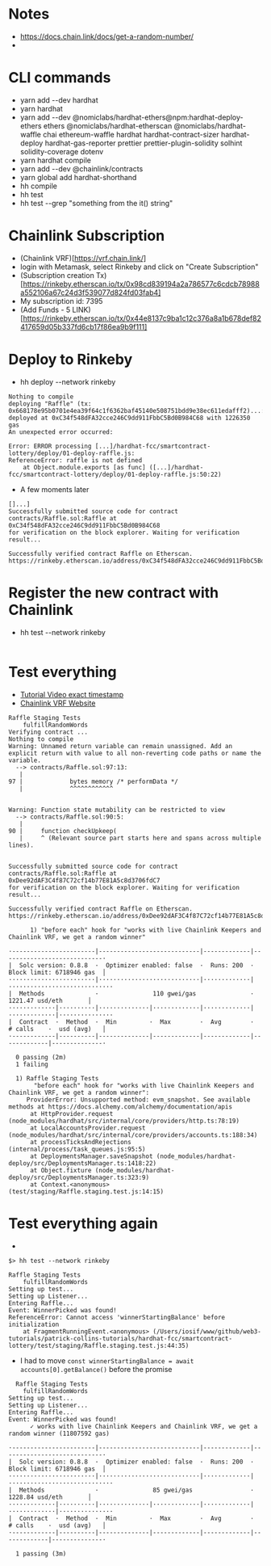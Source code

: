 # Notes
- https://docs.chain.link/docs/get-a-random-number/
- 


# CLI commands
- yarn add --dev hardhat
- yarn hardhat 
- yarn add --dev @nomiclabs/hardhat-ethers@npm:hardhat-deploy-ethers ethers @nomiclabs/hardhat-etherscan @nomiclabs/hardhat-waffle chai ethereum-waffle hardhat hardhat-contract-sizer hardhat-deploy hardhat-gas-reporter prettier prettier-plugin-solidity solhint solidity-coverage dotenv
- yarn hardhat compile
- yarn add --dev @chainlink/contracts
- yarn global add hardhat-shorthand
- hh compile
- hh test
- hh test --grep "something from the it() string"


# Chainlink Subscription
- (Chainlink VRF)[https://vrf.chain.link/]
- login with Metamask, select Rinkeby and click on "Create Subscription"
- (Subscription creation Tx)[https://rinkeby.etherscan.io/tx/0x98cd839194a2a786577c6cdcb78988a552106a67c24d3f539077d824fd03fab4]
- My subscription id: 7395
- (Add Funds - 5 LINK)[https://rinkeby.etherscan.io/tx/0x44e8137c9ba1c12c376a8a1b678def82417659d05b337fd6cb17f86ea9b9f111]


# Deploy to Rinkeby
- hh deploy --network rinkeby
```
Nothing to compile
deploying "Raffle" (tx: 0x668178e95b0701e4ea39f64c1f6362baf45140e508751bdd9e38ec611edafff2)...: 
deployed at 0xC34f548dFA32cce246C9dd911FbbC5Bd0B984C68 with 1226350 gas
An unexpected error occurred:

Error: ERROR processing [...]/hardhat-fcc/smartcontract-lottery/deploy/01-deploy-raffle.js:
ReferenceError: raffle is not defined
    at Object.module.exports [as func] ([...]/hardhat-fcc/smartcontract-lottery/deploy/01-deploy-raffle.js:50:22)
```

- A few moments later
```
[]...]
Successfully submitted source code for contract
contracts/Raffle.sol:Raffle at 0xC34f548dFA32cce246C9dd911FbbC5Bd0B984C68
for verification on the block explorer. Waiting for verification result...

Successfully verified contract Raffle on Etherscan.
https://rinkeby.etherscan.io/address/0xC34f548dFA32cce246C9dd911FbbC5Bd0B984C68#code
```


# Register the new contract with Chainlink
- hh test --network rinkeby  
```

```

# Test everything
- [Tutorial Video exact timestamp](https://youtu.be/gyMwXuJrbJQ?t=59253)
- [Chainlink VRF Website](https://vrf.chain.link/rinkeby/7395)
```
Raffle Staging Tests
    fulfillRandomWords
Verifying contract ...
Nothing to compile
Warning: Unnamed return variable can remain unassigned. Add an explicit return with value to all non-reverting code paths or name the variable.
  --> contracts/Raffle.sol:97:13:
   |
97 |             bytes memory /* performData */
   |             ^^^^^^^^^^^^


Warning: Function state mutability can be restricted to view
  --> contracts/Raffle.sol:90:5:
   |
90 |     function checkUpkeep(
   |     ^ (Relevant source part starts here and spans across multiple lines).


Successfully submitted source code for contract
contracts/Raffle.sol:Raffle at 0xDee92dAF3C4f87C72cf14b77E81A5c8d3706fdC7
for verification on the block explorer. Waiting for verification result...

Successfully verified contract Raffle on Etherscan.
https://rinkeby.etherscan.io/address/0xDee92dAF3C4f87C72cf14b77E81A5c8d3706fdC7#code

      1) "before each" hook for "works with live Chainlink Keepers and Chainlink VRF, we get a random winner"

·-----------------------|----------------------------|-------------|----------------------------·
|  Solc version: 0.8.8  ·  Optimizer enabled: false  ·  Runs: 200  ·  Block limit: 6718946 gas  │
························|····························|·············|·····························
|  Methods              ·               110 gwei/gas               ·      1221.47 usd/eth       │
·············|··········|··············|·············|·············|·············|···············
|  Contract  ·  Method  ·  Min         ·  Max        ·  Avg        ·  # calls    ·  usd (avg)   │
·------------|----------|--------------|-------------|-------------|-------------|--------------·

  0 passing (2m)
  1 failing

  1) Raffle Staging Tests
       "before each" hook for "works with live Chainlink Keepers and Chainlink VRF, we get a random winner":
     ProviderError: Unsupported method: evm_snapshot. See available methods at https://docs.alchemy.com/alchemy/documentation/apis
      at HttpProvider.request (node_modules/hardhat/src/internal/core/providers/http.ts:78:19)
      at LocalAccountsProvider.request (node_modules/hardhat/src/internal/core/providers/accounts.ts:188:34)
      at processTicksAndRejections (internal/process/task_queues.js:95:5)
      at DeploymentsManager.saveSnapshot (node_modules/hardhat-deploy/src/DeploymentsManager.ts:1418:22)
      at Object.fixture (node_modules/hardhat-deploy/src/DeploymentsManager.ts:323:9)
      at Context.<anonymous> (test/staging/Raffle.staging.test.js:14:15)

```


# Test everything again
- 
```
$> hh test --network rinkeby

Raffle Staging Tests
    fulfillRandomWords
Setting up test...
Setting up Listener...
Entering Raffle...
Event: WinnerPicked was found!
ReferenceError: Cannot access 'winnerStartingBalance' before initialization
    at FragmentRunningEvent.<anonymous> (/Users/iosif/www/github/web3-tutorials/patrick-collins-tutorials/hardhat-fcc/smartcontract-lottery/test/staging/Raffle.staging.test.js:44:35)
```

- I had to move `const winnerStartingBalance = await accounts[0].getBalance()` before the promise
```
  Raffle Staging Tests
    fulfillRandomWords
Setting up test...
Setting up Listener...
Entering Raffle...
Event: WinnerPicked was found!
      ✓ works with live Chainlink Keepers and Chainlink VRF, we get a random winner (11807592 gas)

·-----------------------|----------------------------|-------------|----------------------------·
|  Solc version: 0.8.8  ·  Optimizer enabled: false  ·  Runs: 200  ·  Block limit: 6718946 gas  │
························|····························|·············|·····························
|  Methods              ·               85 gwei/gas                ·      1228.84 usd/eth       │
·············|··········|··············|·············|·············|·············|···············
|  Contract  ·  Method  ·  Min         ·  Max        ·  Avg        ·  # calls    ·  usd (avg)   │
·------------|----------|--------------|-------------|-------------|-------------|--------------·

  1 passing (3m)
  ```